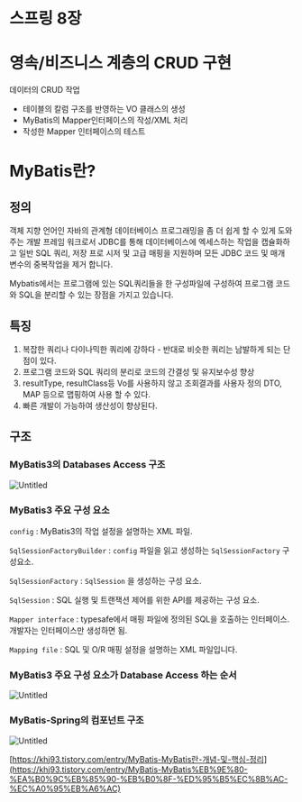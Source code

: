 # 스프링 8장

# 영속/비즈니스 계층의 CRUD 구현

데이터의 CRUD 작업

- 테이블의 칼럼 구조를 반영하는 VO 클래스의 생성
- MyBatis의 Mapper인터페이스의 작성/XML 처리
- 작성한 Mapper 인터페이스의 테스트

# MyBatis란?

## 정의

객체 지향 언어인 자바의 관계형 데이터베이스 프로그래밍을 좀 더 쉽게 할 수 있게 도와 주는 개발 프레임 워크로서 JDBC를 통해 데이터베이스에 엑세스하는 작업을 캡슐화하고 일반 SQL 쿼리, 저장 프로 시저 및 고급 매핑을 지원하며 모든 JDBC 코드 및 매개 변수의 중복작업을 제거 합니다. 

Mybatis에서는 프로그램에 있는 SQL쿼리들을 한 구성파일에 구성하여 프로그램 코드와 SQL을 분리할 수 있는 장점을 가지고 있습니다.

## 특징

1. 복잡한 쿼리나 다이나믹한 쿼리에 강하다 - 반대로 비슷한 쿼리는 남발하게 되는 단점이 있다.
2. 프로그램 코드와 SQL 쿼리의 분리로 코드의 간결성 및 유지보수성 향상
3. resultType, resultClass등 Vo를 사용하지 않고 조회결과를 사용자 정의 DTO, MAP 등으로 맵핑하여 사용 할 수 있다.
4. 빠른 개발이 가능하여 생산성이 향상된다.

## 구조

### MyBatis3의 Databases Access 구조

![Untitled](%E1%84%89%E1%85%B3%E1%84%91%E1%85%B3%E1%84%85%E1%85%B5%E1%86%BC%208%E1%84%8C%E1%85%A1%E1%86%BC%207de686703d4343a7b04ff4cc517cb24f/Untitled.png)

### MyBatis3 주요 구성 요소

`config` : MyBatis3의 작업 설정을 설명하는 XML 파일.

`SqlSessionFactoryBuilder` : `config` 파일을 읽고 생성하는 `SqlSessionFactory` 구성요소.

`SqlSessionFactory` : `SqlSession` 을 생성하는 구성 요소.

`SqlSession` : SQL 실행 및 트랜잭션 제어를 위한 API를 제공하는 구성 요소.

`Mapper interface` : typesafe에서 매핑 파일에 정의된 SQL을 호출하는 인터페이스. 개발자는 인터페이스만 생성하면 됨.

`Mapping file` : SQL 및 O/R 매핑 설정을 설명하는 XML 파일입니다.

### MyBatis3 주요 구성 요소가 Database Access 하는 순서

![Untitled](%E1%84%89%E1%85%B3%E1%84%91%E1%85%B3%E1%84%85%E1%85%B5%E1%86%BC%208%E1%84%8C%E1%85%A1%E1%86%BC%207de686703d4343a7b04ff4cc517cb24f/Untitled%201.png)

### MyBatis-Spring의 컴포넌트 구조

![Untitled](%E1%84%89%E1%85%B3%E1%84%91%E1%85%B3%E1%84%85%E1%85%B5%E1%86%BC%208%E1%84%8C%E1%85%A1%E1%86%BC%207de686703d4343a7b04ff4cc517cb24f/Untitled%202.png)

[https://khj93.tistory.com/entry/MyBatis-MyBatis란-개념-및-핵심-정리](https://khj93.tistory.com/entry/MyBatis-MyBatis%EB%9E%80-%EA%B0%9C%EB%85%90-%EB%B0%8F-%ED%95%B5%EC%8B%AC-%EC%A0%95%EB%A6%AC)